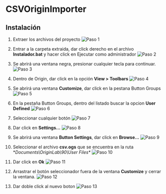 # CSVOriginImporter

## Instalación

1. Extraer los archivos del proyecto
![Paso 1](docs/resources/instalacion-01.png)

1. Entrar a la carpeta extraida, dar click derecho en el archivo **Instalador.bat** y hacer click en Ejecutar como administrador
![Paso 2](docs/resources/instalacion-02.png)

1. Se abrirá una ventana negra, presionar cualquier tecla para continuar.
![Paso 3](docs/resources/instalacion-03.png)

1. Dentro de Origin, dar click en la opción **View > Toolbars**
![Paso 4](docs/resources/instalacion-04.png)

1. Se abrirá una ventana **Customize**, dar click en la pestana Button Groups
![Paso 5](docs/resources/instalacion-05.png)

1. En la pestaña Button Groups, dentro del listado buscar la opcion **User Defined**
![Paso 6](docs/resources/instalacion-06.png)

1. Seleccionar cualquier botón
![Paso 7](docs/resources/instalacion-07.png)

1. Dar click en **Settings...**
![Paso 8](docs/resources/instalacion-08.png)

1. Se abrirá una ventana **Button Settings**, dar click en **Browse...**
![Paso 9](docs/resources/instalacion-09.png)

1. Seleccionar el archivo **csv.ogs** que se encuentra en la ruta **Documents\OriginLab\90\User Files\**
![Paso 10](docs/resources/instalacion-10.png)

1. Dar click en **Ok**
![Paso 11](docs/resources/instalacion-11.png)

1. Arrastrar el botón seleccionador fuera de la ventana **Customize** y cerrar la ventana.
![Paso 12](docs/resources/instalacion-12.png)

1. Dar doble click al nuevo boton
![Paso 13](docs/resources/instalacion-13.png)
